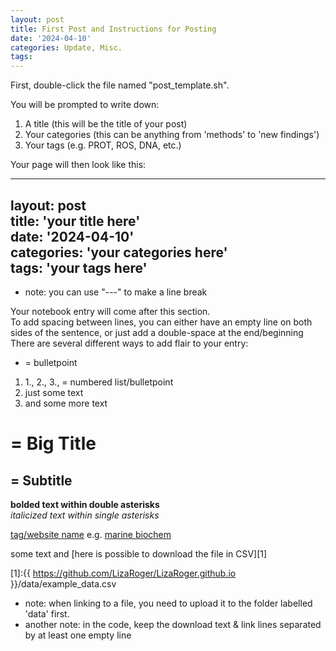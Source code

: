 ```yaml
---
layout: post
title: First Post and Instructions for Posting
date: '2024-04-10'
categories: Update, Misc.
tags: 
---
```


First, double-click the file named "post_template.sh".

You will be prompted to write down:

1. A title (this will be the title of your post)
2. Your categories (this can be anything from 'methods' to 'new findings')
3. Your tags (e.g. PROT, ROS, DNA, etc.)

Your page will then look like this:

---  
layout: post  
title: 'your title here'  
date: '2024-04-10'  
categories: 'your categories here'  
tags: 'your tags here'  
---  
  
* note: you can use "---" to make a line break

Your notebook entry will come after this section.  
To add spacing between lines, you can either have an empty line on both sides of the sentence, or just add a double-space at the end/beginning  
There are several different ways to add flair to your entry:  
* = bulletpoint  
1. 1., 2., 3., = numbered list/bulletpoint
2. just some text
3. and some more text

# = Big Title
## = Subtitle
**bolded text within double asterisks**  
*italicized text within single asterisks*

[tag/website name](link)
e.g. [marine biochem](https://www.marinebiochemresearch.com/)

some text and [here is possible to download the file in CSV][1]

[1]:{{ https://github.com/LizaRoger/LizaRoger.github.io }}/data/example_data.csv
* note: when linking to a file, you need to upload it to the folder labelled 'data' first.
* another note: in the code, keep the download text & link lines separated by at least one empty line
